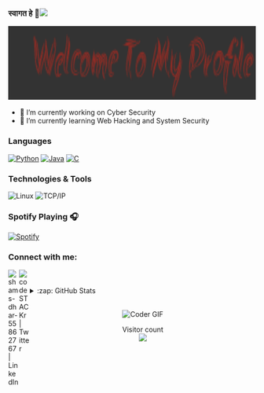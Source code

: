 ### स्वागत हे 👋<img src="https://media.giphy.com/media/mGcNjsfWAjY5AEZNw6/giphy.gif" width="50">

<p  align="center"><img height="150" src = "https://github.com/shams33/shams33/blob/main/Vanilla-33.3s-276px.gif"></p>

- 🔭 I’m currently working on Cyber Security 
- 🌱 I’m currently learning Web Hacking and System Security 









### Languages

[![Python](https://img.shields.io/badge/-Python-fff?&logo=python)](https://github.com/shams33?tab=repositories&q=&type=&language=python)
[![Java](https://img.shields.io/badge/-Java-fff?&logo=Java&logoColor=007396)](https://github.com/shams33?tab=repositories&q=&type=&language=java)
[![C](https://img.shields.io/badge/-C-fff?&logo=C)](https://github.com/shams33?tab=repositories&q=&type=&language=c)

### Technologies & Tools

![Linux](https://img.shields.io/badge/-Linux-fff?&logo=linux&logoColor=000)
![TCP/IP](https://img.shields.io/badge/-TCP/IP-fff?&logo=Cisco)




### Spotify Playing 🎧

[![Spotify](https://novatoremn.shams33.vercel.app/api/spotify)](https://open.spotify.com/user/shams33)

### Connect with me:

[<img align="left" alt="shams-dhar-55862767 | LinkedIn" width="22px" src="https://cdn.jsdelivr.net/npm/simple-icons@v3/icons/linkedin.svg" />][linkedin]

[<img align="left" alt="codeSTACKr | Twitter" width="22px" src="https://cdn.jsdelivr.net/npm/simple-icons@v3/icons/twitter.svg" />][twitter]

</br>
<br>
<details>
  <summary>:zap: GitHub Stats</summary>

  <img align="left" alt="codeSTACKr's GitHub Stats" src="https://github-readme-stats-iota-beryl.vercel.app/api?username=shams33&show_icons=true&hide_border=true&show_icons=true&include_all_commits=true&count_private=true&line_height=21&text_color=000&icon_color=000&bg_color=0,ea6161,ffc64d,fffc4d,52fa5a&theme=graywhite" />
<img height="137.3px" src="https://github-readme-stats.shams33.vercel.app/api/top-langs/?username=shams33&hide=html&hide_title=true&hide_border=true&layout=compact&langs_count=7&exclude_repo=comp426&text_color=000&icon_color=fff&bg_color=0,52fa5a,4dfcff,c64dff&theme=graywhite" /></a>
</details> 

<br>

<p  align="center"><img src="https://media.giphy.com/media/l0IyeheChYxx2byDu/giphy.gif" alt="Coder GIF" width="300" height="300"> 
<p align="center"> 
  Visitor count<br>
  <img src="https://profile-counter.glitch.me/shams33/count.svg" />

[linkedin]: https://www.linkedin.com/in/shams-dhar-55862767/
[twitter]: https://twitter.com/ShamsMJ




